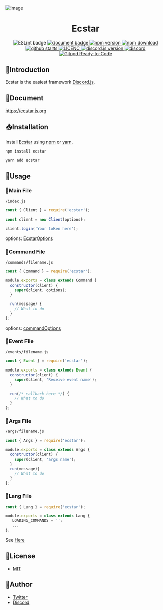 ![image](https://user-images.githubusercontent.com/38714187/72132993-bb2ab900-33c3-11ea-9ddc-c3dd7feba787.png)

<h1 align="center">Ecstar</h1>

<p align="center">
  <img
    src="https://github.com/mouse484/Ecstar/workflows/ESLint/badge.svg"
    alt="ESLint badge"
  />
  <a href="http://ecstar.js.org/">
    <img
      src="https://github.com/mouse484/Ecstar/workflows/document/badge.svg"
      alt="document badge"
    />
  </a>
  <a href="https://www.npmjs.com/package/ecstar">
    <img src="https://img.shields.io/npm/v/ecstar" alt="npm version" />
  </a>
  <a href="https://www.npmjs.com/package/ecstar">
    <img src="https://img.shields.io/npm/dw/ecstar" alt="npm download" />
  </a>
  <a href="https://github.com/mouse484/Ecstar/stargazers">
    <img
      src="https://img.shields.io/github/stars/mouse484/Ecstar"
      alt="github starts"
    />
  </a>
  <a href="https://github.com/mouse484/Ecstar/blob/master/LICENSE">
    <img src="https://img.shields.io/npm/l/ecstar" alt="LICENC" />
  </a>
  <a href="https://github.com/discordjs/discord.js">
    <img
      src="https://img.shields.io/npm/dependency-version/ecstar/peer/discord.js"
      alt="discord.js version"
    />
  </a>
  <a href="https://discord.gg/T4e5xbP">
    <img
      src="https://img.shields.io/discord/443320971609374721"
      alt="discord"
    />
  </a>
  <a href="https://gitpod.io/#https://github.com/mouse484/Ecstar">
    <img
      src="https://img.shields.io/badge/Gitpod-ready--to--code-blue?logo=gitpod"
      alt="Gitpod Ready-to-Code"
    />
  </a>
</p>

## 📃Introduction

Ecstar is the easiest framework [Discord.js](https://github.com/discordjs/discord.js).

## 📖Document

https://ecstar.js.org

## 📥Installation

Install [Ecstar](https://www.npmjs.com/package/ecstar) using [npm](https://www.npmjs.com/) or [yarn](https://yarnpkg.com/).

```
npm install ecstar
```

```
yarn add ecstar
```

## 💬Usage

### 📄Main File

`/index.js`

```js main.js
const { Client } = require('ecstar');

const client = new Client(options);

client.login('Your token here');
```
options: [EcstarOptions](https://ecstar.js.org/interfaces/_client_.ecstaroptions.html)


### 📄Command File

`/commands/filename.js`

```js
const { Command } = require('ecstar');

module.exports = class extends Command {
  constructor(client) {
    super(client, options);
  }

  run(message) {
    // What to do
  }
};
```
options: [commandOptions](https://ecstar.js.org/modules/_command_base_.html#commandoptions)

### 📄Event File

`/events/filename.js`

```js
const { Event } = require('ecstar');

module.exports = class extends Event {
  constructor(client) {
    super(client, 'Receive event name');
  }

  run(/* callback here */) {
    // What to do
  }
};
```

### 📄Args File

`/args/filename.js`

```js
const { Args } = require('ecstar');

module.exports = class extends Args {
  constructor(client) {
    super(client, 'args name');
  }
  run(message){
    // What to do
  }
};

```

### 📄Lang File

```ts
const { Lang } = require('ecstar');

module.exports = class extends Lang {
   LOADING_COMMANDS = '';
   ...
};
```

See [Here](https://github.com/mouse484/Ecstar/tree/master/src/lang)

## 🎫License

- [MIT](https://github.com/mouse484/Ecstar/blob/master/LICENSE)

## 👀Author

- [Twitter](https://twitter.com/mouse_484)
- [Discord](https://discord.gg/T4e5xbP)

